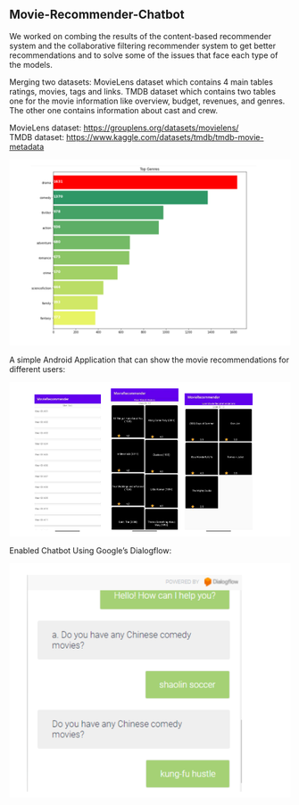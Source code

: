 ## Movie-Recommender-Chatbot

We worked on combing the results of the content-based recommender system and the collaborative filtering recommender system to get better recommendations and to solve some of the issues that face each type of the models. <br>

Merging two datasets: MovieLens dataset which contains 4 main tables ratings, movies, tags and links. TMDB dataset which contains two tables one for the movie information like overview, budget, revenues, and genres. The other one contains information about cast and crew. <br>

MovieLens dataset: https://grouplens.org/datasets/movielens/  <br>
TMDB dataset: https://www.kaggle.com/datasets/tmdb/tmdb-movie-metadata <br>

![image](images/genres.png)


A simple Android Application that can show the movie recommendations for different users:

![image](images/movies.png)

Enabled Chatbot Using Google’s Dialogflow:

![image](images/testing.png)
